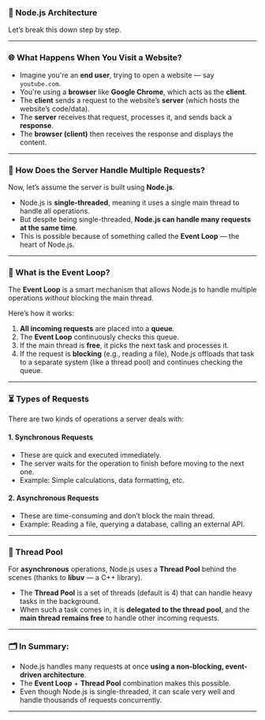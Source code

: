 ### 🧠 Node.js Architecture

Let’s break this down step by step.

---

### 🌐 What Happens When You Visit a Website?

- Imagine you're an **end user**, trying to open a website — say `youtube.com`.
- You're using a **browser** like **Google Chrome**, which acts as the **client**.
- The **client** sends a request to the website’s **server** (which hosts the website’s code/data).
- The **server** receives that request, processes it, and sends back a **response**.
- The **browser (client)** then receives the response and displays the content.

---

### 🤔 How Does the Server Handle Multiple Requests?

Now, let’s assume the server is built using **Node.js**.

- Node.js is **single-threaded**, meaning it uses a single main thread to handle all operations.
- But despite being single-threaded, **Node.js can handle many requests at the same time**.  
- This is possible because of something called the **Event Loop** — the heart of Node.js.

---

### 🔄 What is the Event Loop?

The **Event Loop** is a smart mechanism that allows Node.js to handle multiple operations *without* blocking the main thread.

Here’s how it works:

1. **All incoming requests** are placed into a **queue**.
2. The **Event Loop** continuously checks this queue.
3. If the main thread is **free**, it picks the next task and processes it.
4. If the request is **blocking** (e.g., reading a file), Node.js offloads that task to a separate system (like a thread pool) and continues checking the queue.

---

### ⏳ Types of Requests

There are two kinds of operations a server deals with:

#### 1. **Synchronous Requests**
- These are quick and executed immediately.
- The server waits for the operation to finish before moving to the next one.
- Example: Simple calculations, data formatting, etc.

#### 2. **Asynchronous Requests**
- These are time-consuming and don’t block the main thread.
- Example: Reading a file, querying a database, calling an external API.

---

### 🧵 Thread Pool

For **asynchronous** operations, Node.js uses a **Thread Pool** behind the scenes (thanks to **libuv** — a C++ library).

- The **Thread Pool** is a set of threads (default is 4) that can handle heavy tasks in the background.
- When such a task comes in, it is **delegated to the thread pool**, and the **main thread remains free** to handle other incoming requests.

---

### 🗂 In Summary:

- Node.js handles many requests at once **using a non-blocking, event-driven architecture**.
- The **Event Loop** + **Thread Pool** combination makes this possible.
- Even though Node.js is single-threaded, it can scale very well and handle thousands of requests concurrently.

---
